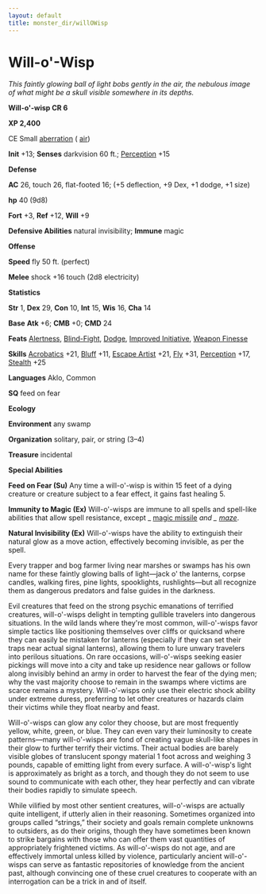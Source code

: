 ```yaml
---
layout: default
title: monster_dir/willOWisp
---
```

# Will-o'-Wisp

_This faintly glowing ball of light bobs gently in the air, the nebulous image of what might be a skull visible somewhere in its depths._

**Will-o'-wisp CR 6**

**XP 2,400**

CE Small [aberration](creatureTypes#_aberration) ( [air](creatureTypes#_air-subtype))

**Init** +13; **Senses** darkvision 60 ft.; [Perception](../skill_dir/perception#_perception) +15

**Defense**

**AC** 26, touch 26, flat-footed 16; (+5 deflection, +9 Dex, +1 dodge, +1 size)

**hp** 40 (9d8)

**Fort** +3, **Ref** +12, **Will** +9

**Defensive Abilities** natural invisibility; **Immune** magic

**Offense**

**Speed** fly 50 ft. (perfect)

**Melee** shock +16 touch (2d8 electricity)

**Statistics**

**Str** 1, **Dex** 29, **Con** 10, **Int** 15, **Wis** 16, **Cha** 14

**Base**  **Atk** +6; **CMB** +0; **CMD** 24

**Feats** [Alertness](../feats#_alertness), [Blind-Fight](../feats#_blind-fight), [Dodge](../feats#_dodge), [Improved Initiative](../feats#_improved-initiative), [Weapon Finesse](../feats#_weapon-finesse)

**Skills** [Acrobatics](../skill_dir/acrobatics#_acrobatics) +21, [Bluff](../skill_dir/bluff#_bluff) +11, [Escape Artist](../skill_dir/escapeArtist#_escape-artist) +21, [Fly](../skill_dir/fly#_fly) +31, [Perception](../skill_dir/perception#_perception) +17, [Stealth](../skill_dir/stealth#_stealth) +25

**Languages** Aklo, Common

**SQ** feed on fear

**Ecology**

**Environment** any swamp

**Organization** solitary, pair, or string (3–4)

**Treasure** incidental

**Special Abilities**

**Feed on Fear (Su)** Any time a will-o'-wisp is within 15 feet of a dying creature or creature subject to a fear effect, it gains fast healing 5.

**Immunity to Magic (Ex)** Will-o'-wisps are immune to all spells and spell-like abilities that allow spell resistance, except _ [magic missile](../spell_dir/magicMissile#_magic-missile) _and _ [maze](../spell_dir/maze#_maze)_.

**Natural Invisibility (Ex)** Will-o'-wisps have the ability to extinguish their natural glow as a move action, effectively becoming invisible, as per the spell.

Every trapper and bog farmer living near marshes or swamps has his own name for these faintly glowing balls of light—jack o' the lanterns, corpse candles, walking fires, pine lights, spooklights, rushlights—but all recognize them as dangerous predators and false guides in the darkness.

Evil creatures that feed on the strong psychic emanations of terrified creatures, will-o'-wisps delight in tempting gullible travelers into dangerous situations. In the wild lands where they're most common, will-o'-wisps favor simple tactics like positioning themselves over cliffs or quicksand where they can easily be mistaken for lanterns (especially if they can set their traps near actual signal lanterns), allowing them to lure unwary travelers into perilous situations. On rare occasions, will-o'-wisps seeking easier pickings will move into a city and take up residence near gallows or follow along invisibly behind an army in order to harvest the fear of the dying men; why the vast majority choose to remain in the swamps where victims are scarce remains a mystery. Will-o'-wisps only use their electric shock ability under extreme duress, preferring to let other creatures or hazards claim their victims while they float nearby and feast.

Will-o'-wisps can glow any color they choose, but are most frequently yellow, white, green, or blue. They can even vary their luminosity to create patterns—many will-o'-wisps are fond of creating vague skull-like shapes in their glow to further terrify their victims. Their actual bodies are barely visible globes of translucent spongy material 1 foot across and weighing 3 pounds, capable of emitting light from every surface. A will-o'-wisp's light is approximately as bright as a torch, and though they do not seem to use sound to communicate with each other, they hear perfectly and can vibrate their bodies rapidly to simulate speech.

While vilified by most other sentient creatures, will-o'-wisps are actually quite intelligent, if utterly alien in their reasoning. Sometimes organized into groups called “strings,” their society and goals remain complete unknowns to outsiders, as do their origins, though they have sometimes been known to strike bargains with those who can offer them vast quantities of appropriately frightened victims. As will-o'-wisps do not age, and are effectively immortal unless killed by violence, particularly ancient will-o'-wisps can serve as fantastic repositories of knowledge from the ancient past, although convincing one of these cruel creatures to cooperate with an interrogation can be a trick in and of itself.

